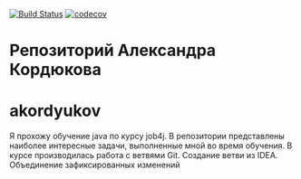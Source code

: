 ﻿[![Build Status](https://travis-ci.org/Layton85/akordyukov.svg?branch=master)](https://travis-ci.org/Layton85/akordyukov)
[![codecov](https://codecov.io/gh/Layton85/akordyukov/branch/master/graph/badge.svg)](https://codecov.io/gh/Layton85/akordyukov)

# Репозиторий Александра Кордюкова
# akordyukov
Я прохожу обучение java по курсу job4j.
В репозитории представлены наиболее интересные задачи, выполненные мной во время обучения.
В курсе производилась работа с ветвями Git.
Создание ветви из IDEA.
Объединение зафиксированных изменений